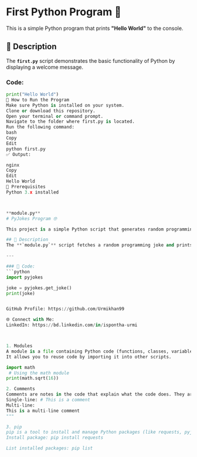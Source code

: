 # First Python Program 🚀

This is a simple Python program that prints **"Hello World"** to the console.

## 📝 Description
The **`first.py`** script demonstrates the basic functionality of Python by displaying a welcome message.

### Code:
```python
print("Hello World")
🔑 How to Run the Program
Make sure Python is installed on your system.
Clone or download this repository.
Open your terminal or command prompt.
Navigate to the folder where first.py is located.
Run the following command:
bash
Copy
Edit
python first.py
✅ Output:

nginx
Copy
Edit
Hello World
📌 Prerequisites
Python 3.x installed



**module.py**
# PyJokes Program 🤓

This project is a simple Python script that generates random programming jokes using the **PyJokes** library.

## 📝 Description
The **`module.py`** script fetches a random programming joke and prints it to the console.

---

### 📌 Code:
```python
import pyjokes

joke = pyjokes.get_joke()
print(joke)


GitHub Profile: https://github.com/Urmikhan99

🌐 Connect with Me:
LinkedIn: https://bd.linkedin.com/in/ispontha-urmi



1. Modules
A module is a file containing Python code (functions, classes, variables).
It allows you to reuse code by importing it into other scripts.

import math 
 # Using the math module
print(math.sqrt(16))

2. Comments
Comments are notes in the code that explain what the code does. They are ignored by Python.
Single-line: # This is a comment
Multi-line:
This is a multi-line comment
"""

3. pip
pip is a tool to install and manage Python packages (like requests, pyjokes).
Install package: pip install requests

List installed packages: pip list

